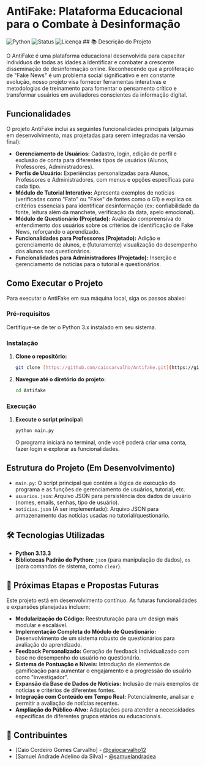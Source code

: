 # AntiFake: Plataforma Educacional para o Combate à Desinformação

![Python](https://img.shields.io/badge/Python-3.13.3-blue?style=flat&logo=python&logoColor=white)
![Status](https://img.shields.io/badge/Status-Em%20Desenvolvimento-orange?style=flat)
![Licença](https://img.shields.io/badge/Licen%C3%A7a-MIT-green?style=flat) ## 📚 Descrição do Projeto

O AntiFake é uma plataforma educacional desenvolvida para capacitar indivíduos de todas as idades a identificar e combater a crescente disseminação de desinformação online. Reconhecendo que a proliferação de "Fake News" é um problema social significativo e em constante evolução, nosso projeto visa fornecer ferramentas interativas e metodologias de treinamento para fomentar o pensamento crítico e transformar usuários em avaliadores conscientes da informação digital.

## Funcionalidades

O projeto AntiFake inclui as seguintes funcionalidades principais (algumas em desenvolvimento, mas projetadas para serem integradas na versão final):

* **Gerenciamento de Usuários:** Cadastro, login, edição de perfil e exclusão de conta para diferentes tipos de usuários (Alunos, Professores, Administradores).
* **Perfis de Usuário:** Experiências personalizadas para Alunos, Professores e Administradores, com menus e opções específicas para cada tipo.
* **Módulo de Tutorial Interativo:** Apresenta exemplos de notícias (verificadas como "Fato" ou "Fake" de fontes como o G1) e explica os critérios essenciais para identificar desinformação (ex: confiabilidade da fonte, leitura além da manchete, verificação da data, apelo emocional).
* **Módulo de Questionário (Projetado):** Avaliação compreensiva do entendimento dos usuários sobre os critérios de identificação de Fake News, reforçando o aprendizado.
* **Funcionalidades para Professores (Projetado):** Adição e gerenciamento de alunos, e (futuramente) visualização do desempenho dos alunos nos questionários.
* **Funcionalidades para Administradores (Projetado):** Inserção e gerenciamento de notícias para o tutorial e questionários.

## Como Executar o Projeto

Para executar o AntiFake em sua máquina local, siga os passos abaixo:

### Pré-requisitos

Certifique-se de ter o Python 3.x instalado em seu sistema.

### Instalação

1.  **Clone o repositório:**
    ```bash
    git clone [https://github.com/caiocarvalho/Antifake.git](https://github.com/caiocarvalho12/Antifake.git)
    ```
2.  **Navegue até o diretório do projeto:**
    ```bash
    cd Antifake
    ```

### Execução

1.  **Execute o script principal:**
    ```bash
    python main.py
    ```
    O programa iniciará no terminal, onde você poderá criar uma conta, fazer login e explorar as funcionalidades.

## Estrutura do Projeto (Em Desenvolvimento)

* `main.py`: O script principal que contém a lógica de execução do programa e as funções de gerenciamento de usuários, tutorial, etc.
* `usuarios.json`: Arquivo JSON para persistência dos dados de usuário (nomes, emails, senhas, tipo de usuário).
* `noticias.json` (A ser implementado): Arquivo JSON para armazenamento das notícias usadas no tutorial/questionário.

## 🛠️ Tecnologias Utilizadas

* **Python 3.13.3**
* **Bibliotecas Padrão do Python:** `json` (para manipulação de dados), `os` (para comandos de sistema, como `clear`).

## 🔮 Próximas Etapas e Propostas Futuras

Este projeto está em desenvolvimento contínuo. As futuras funcionalidades e expansões planejadas incluem:

* **Modularização do Código:** Reestruturação para um design mais modular e escalável.
* **Implementação Completa do Módulo de Questionário:** Desenvolvimento de um sistema robusto de questionários para avaliação do aprendizado.
* **Feedback Personalizado:** Geração de feedback individualizado com base no desempenho do usuário no questionário.
* **Sistema de Pontuação e Níveis:** Introdução de elementos de gamificação para aumentar o engajamento e a progressão do usuário como "investigador".
* **Expansão da Base de Dados de Notícias:** Inclusão de mais exemplos de notícias e critérios de diferentes fontes.
* **Integração com Conteúdo em Tempo Real:** Potencialmente, analisar e permitir a avaliação de notícias recentes.
* **Ampliação do Público-Alvo:** Adaptações para atender a necessidades específicas de diferentes grupos etários ou educacionais.

## 👥 Contribuintes

* [Caio Cordeiro Gomes Carvalho] - [@caiocarvalho12](https://github.com/caiocarvalho12)
* [Samuel Andrade Adelino da Silva] - [@samuelandradea](https://github.com/samuelandradea)


